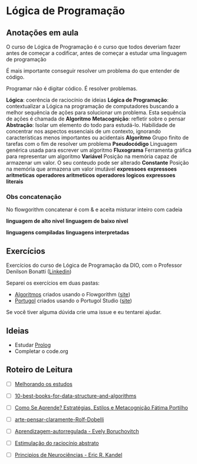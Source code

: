 # Lógica de Programação

## Anotações em aula

O curso de Lógica de Programação é o curso que todos deveriam fazer antes de começar a codificar, antes de começar a estudar uma linguagem de programação

É mais importante conseguir resolver um problema do que entender de código.

Programar não é digitar códico. É resolver problemas.

**Lógica**: coerência de raciocínio de ideias
**Lógica de Programação**: contextualizar a Lógica na programação de computadores buscando a melhor sequência de ações para solucionar um problema.
Esta sequência de ações é chamada de **Algoritmo**
**Metacognição**: refletir sobre o pensar
**Abstração**: Isolar um elemento do todo para estudá-lo. Habilidade de concentrar nos aspectos essenciais de um contexto, ignorando características menos importantes ou acidentais
**Algoritmo** Grupo finito de tarefas com o fim de resolver um problema
**Pseudocódigo** Linguagem genérica usada para escrever um algoritmo
**Fluxograma** Ferramenta gráfica para representar um algoritmo
**Variável** Posição na memória capaz de armazenar um valor. O seu conteudo pode ser alterado
**Constante** Posição na memória que armazena um valor imutável
**expressoes**
**expressoes aritmeticas**
**operadores aritmeticos**
**operadores logicos**
**expressoes literais**

### Obs concatenação

No flowgorithm concatenar é com & e aceita misturar inteiro com cadeia

**linguagem de alto nivel**
**linguagem de baixo nivel**

**linguagens compiladas**
**linguagens interpretadas**

## Exercícios

Exercícios do curso de Lógica de Programação da DIO, com o Professor Denilson Bonatti ([Linkedin](https://www.linkedin.com/in/denilson-bonatti-54a14529))

Separei os exercícios em duas pastas:

- [Algoritmos](./Algoritmos/) criados usando o Flowgorithm ([site](http://www.flowgorithm.org/))
- [Portugol](./Portugol/) criados usando o Portugol Studio ([site](http://lite.acad.univali.br/portugol/))

Se você tiver alguma dúvida crie uma issue e eu tentarei ajudar.

## Ideias

- Estudar [Prolog](https://www.google.com/search?q=prolog)
- Completar o code.org

## Roteiro de Leitura

- [ ] [Melhorando os estudos](https://www.mosalingua.com/pt/aprendizagem-ativa/)

- [ ] [10-best-books-for-data-structure-and-algorithms](https://medium.com/javarevisited/10-best-books-for-data-structure-and-algorithms-for-beginners-in-java-c-c-and-python-5e3d9b478eb1)

- [ ] [Como Se Aprende? Estratégias, Estilos e Metacognição Fátima Portilho](https://www.amazon.com.br/Como-Aprende-Estrat%C3%A9gias-Estilos-Metacogni%C3%A7%C3%A3o/dp/857854031X)

- [ ] [arte-pensar-claramente-Rolf-Dobelli](https://www.amazon.com.br/arte-pensar-claramente-Rolf-Dobelli/dp/8539006073/ref=asc_df_8539006073/?tag=googleshopp00-20&linkCode=df0&hvadid=379765936028&hvpos=&hvnetw=g&hvrand=18100973876367352665&hvpone=&hvptwo=&hvqmt=&hvdev=c&hvdvcmdl=&hvlocint=&hvlocphy=1001655&hvtargid=pla-387678495010&psc=1)

- [ ] [Aprendizagem-autorregulada - Evely Boruchovitch](https://www.amazon.com.br/Aprendizagem-autorregulada-promov%C3%AA-contexto-educativo/dp/8532659969/ref=asc_df_8532659969/?tag=googleshopp00-20&linkCode=df0&hvadid=379685954139&hvpos=&hvnetw=g&hvrand=18100973876367352665&hvpone=&hvptwo=&hvqmt=&hvdev=c&hvdvcmdl=&hvlocint=&hvlocphy=1001655&hvtargid=pla-809965914889&psc=1)

- [ ] [Estimulação do raciocínio abstrato](https://www.dilivros.com.br/livro-estimulacao-do-raciocinio-abstrato-9786555760408,r21038.html?gclid=Cj0KCQiA_JWOBhDRARIsANymNOZ-1eOKMqXWrjKuqvmV75krdcQ_D_nzpOptkvNx8aArp8HuuvvnV7EaAqb2EALw_wcB)

- [ ] [Principios de Neurociências - Eric R. Kandel](https://www.amazon.com.br/Princ%C3%ADpios-Neuroci%C3%AAncias-Eric-R-Kandel/dp/8580554055/ref=asc_df_8580554055/?tag=googleshopp00-20&linkCode=df0&hvadid=379715929677&hvpos=&hvnetw=g&hvrand=18100973876367352665&hvpone=&hvptwo=&hvqmt=&hvdev=c&hvdvcmdl=&hvlocint=&hvlocphy=1001655&hvtargid=pla-811375375824&psc=1)
